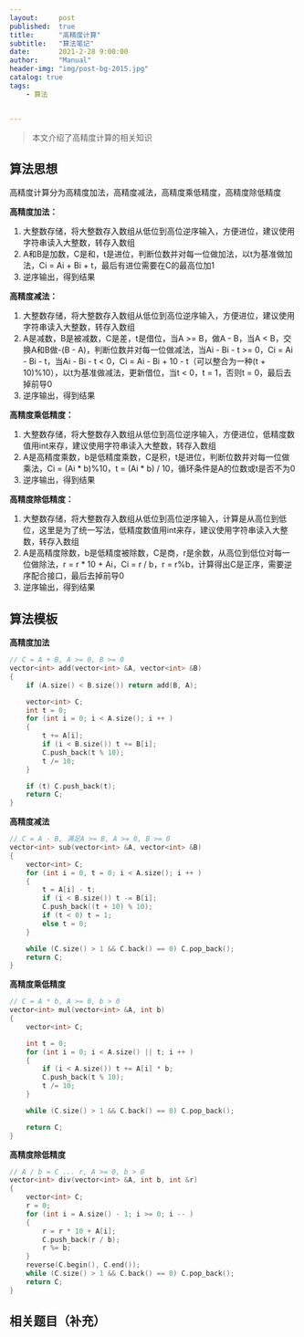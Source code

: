 ```yaml
---
layout:     post
published:  true
title:      "高精度计算"
subtitle:   "算法笔记"
date:       2021-2-28 9:00:00
author:     "Manual"
header-img: "img/post-bg-2015.jpg"
catalog: true
tags:
    - 算法


---
```


> 本文介绍了高精度计算的相关知识

## 算法思想

高精度计算分为高精度加法，高精度减法，高精度乘低精度，高精度除低精度

**高精度加法：**

1. 大整数存储，将大整数存入数组从低位到高位逆序输入，方便进位，建议使用字符串读入大整数，转存入数组
2. A和B是加数，C是和，t是进位，判断位数并对每一位做加法，以t为基准做加法，Ci = Ai + Bi + t，最后有进位需要在C的最高位加1
3. 逆序输出，得到结果

**高精度减法：**

1. 大整数存储，将大整数存入数组从低位到高位逆序输入，方便进位，建议使用字符串读入大整数，转存入数组
2. A是减数，B是被减数，C是差，t是借位，当A >= B，做A - B，当A < B，交换A和B做-(B - A)，判断位数并对每一位做减法，当Ai - Bi - t >= 0，Ci = Ai - Bi - t，当Ai - Bi - t < 0，Ci = Ai - Bi + 10 - t（可以整合为一种(t + 10)%10），以t为基准做减法，更新借位，当t < 0，t = 1，否则t = 0，最后去掉前导0
3. 逆序输出，得到结果

**高精度乘低精度：**

1. 大整数存储，将大整数存入数组从低位到高位逆序输入，方便进位，低精度数值用int来存，建议使用字符串读入大整数，转存入数组
2. A是高精度乘数，b是低精度乘数，C是积，t是进位，判断位数并对每一位做乘法，Ci = (Ai * b)%10，t = (Ai * b) / 10，循环条件是A的位数或t是否不为0
3. 逆序输出，得到结果

**高精度除低精度：**

1. 大整数存储，将大整数存入数组从低位到高位逆序输入，计算是从高位到低位，这里是为了统一写法，低精度数值用int来存，建议使用字符串读入大整数，转存入数组
2. A是高精度除数，b是低精度被除数，C是商，r是余数，从高位到低位对每一位做除法，r = r * 10 + Ai，Ci = r / b，r = r%b，计算得出C是正序，需要逆序配合接口，最后去掉前导0
3. 逆序输出，得到结果

## 算法模板

**高精度加法**

```c++
// C = A + B, A >= 0, B >= 0
vector<int> add(vector<int> &A, vector<int> &B)
{
    if (A.size() < B.size()) return add(B, A);

    vector<int> C;
    int t = 0;
    for (int i = 0; i < A.size(); i ++ )
    {
        t += A[i];
        if (i < B.size()) t += B[i];
        C.push_back(t % 10);
        t /= 10;
    }

    if (t) C.push_back(t);
    return C;
}
```

**高精度减法**

```c++
// C = A - B, 满足A >= B, A >= 0, B >= 0
vector<int> sub(vector<int> &A, vector<int> &B)
{
    vector<int> C;
    for (int i = 0, t = 0; i < A.size(); i ++ )
    {
        t = A[i] - t;
        if (i < B.size()) t -= B[i];
        C.push_back((t + 10) % 10);
        if (t < 0) t = 1;
        else t = 0;
    }

    while (C.size() > 1 && C.back() == 0) C.pop_back();
    return C;
}
```

**高精度乘低精度**

```c++
// C = A * b, A >= 0, b > 0
vector<int> mul(vector<int> &A, int b)
{
    vector<int> C;

    int t = 0;
    for (int i = 0; i < A.size() || t; i ++ )
    {
        if (i < A.size()) t += A[i] * b;
        C.push_back(t % 10);
        t /= 10;
    }

    while (C.size() > 1 && C.back() == 0) C.pop_back();

    return C;
}
```

**高精度除低精度**

```c++
// A / b = C ... r, A >= 0, b > 0
vector<int> div(vector<int> &A, int b, int &r)
{
    vector<int> C;
    r = 0;
    for (int i = A.size() - 1; i >= 0; i -- )
    {
        r = r * 10 + A[i];
        C.push_back(r / b);
        r %= b;
    }
    reverse(C.begin(), C.end());
    while (C.size() > 1 && C.back() == 0) C.pop_back();
    return C;
}
```

## 相关题目（补充）

